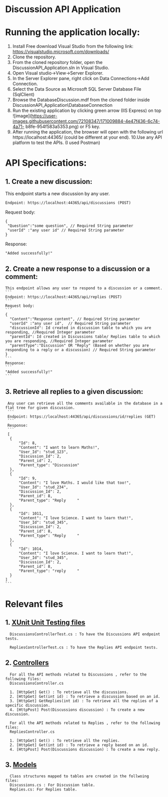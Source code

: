 # Discussion API Application
# Running the application locally:
1. Install Free download Visual Studio from the following link:
   https://visualstudio.microsoft.com/downloads/
2. Clone the repository.
3. From the cloned repository folder, open the DiscussionAPI_Application.sln in Visual Studio.
4. Open Visual studio->View->Server Explorer.
5. In the Server Explorer pane, right click on Data Connections->Add Connection.
6. Select the Data Source as Microsoft SQL Server Database File (SqlClient)
7. Browse the DatabaseDiscussion.mdf from the cloned folder inside DiscussionAPI_Application\DatabaseConnection
8. Run the existing application by clicking green arrow (IIS Express) on top ![image](https://user-images.githubusercontent.com/72108347/171009884-4e47f436-6c74-4a71-    b8fe-954f583a5353.png) or F5 key.
9. After running the application, the browser will open with the following url https://localhost:44365/ (could be different at your end).
10.Use any API platform to test the APIs. (I used Postman)


# API Specifications:
## 1. Create a new discussion:
   This endpoint starts a new discussion by any user.
   ```
   Endpoint: https://localhost:44365/api/discussions (POST)
   ```
   Request body:
   ```
   {
    "Question":"some question", // Required String parameter
    "userId" :"any user id" // Required String parameter
   }
   ```
   Response:
   ```
   "Added successfully!"
   ```

  
 ## 2. Create a new response to a discussion or a comment:
    This endpoint allows any user to respond to a discussion or a comment.
    ```
    Endpoint: https://localhost:44365/api/replies (POST)
    ```
    Request body:
    ```
    {
      "Content":"Response content", // Required String parameter
      "userId" :"any user id",  // Required String parameter
      "discussionId": Id created in discussion table to which you are responding, //Required Integer parameter
      "parentId": Id created in Discussions table/ Replies table to which you are responding, //Required Integer parameter
      "parentType":"Discussion" OR "Reply" (Based on whether you are responding to a reply or a discussion) // Required String parameter
    }
    ```
    Response:
    ```
    "Added successfully!"
    ```
  
  ## 3. Retrieve all replies to a given discussion:
     Any user can retrieve all the comments available in the database in a flat tree for given discussion.
     ```
     Endpoint: https://localhost:44365/api/discussions/id/replies (GET)
     ```
     Response:
     ```
     [
      {
          "Id": 8,
          "Content": "I want to learn Maths!",
          "User_Id": "stud_123",
          "Discussion_Id": 2,
          "Parent_id": 2,
          "Parent_type": "Discussion"
      },
      {
          "Id": 9,
          "Content": "I love Maths. I would like that too!",
          "User_Id": "stud_234",
          "Discussion_Id": 2,
          "Parent_id": 8,
          "Parent_type": "Reply     "
      },
      {
          "Id": 1011,
          "Content": "I love Science. I want to learn that!",
          "User_Id": "stud_345",
          "Discussion_Id": 2,
          "Parent_id": 8,
          "Parent_type": "Reply     "
      },
      {
          "Id": 1014,
          "Content": "I love Science. I want to learn that!",
          "User_Id": "stud_345",
          "Discussion_Id": 2,
          "Parent_id": 8,
          "Parent_type": "reply     "
      }
    ]
    ```

# Relevant files
## 1. [XUnit Unit Testing files]([https://github.com/ApurvaB17/DiscussionAPI_Application/tree/master/DiscussionsAPI_UnitTest)
      
      DiscussionsControllerTest.cs : To have the Discussions API endpoint tests.

      RepliesControllerTest.cs : To have the Replies API endpoint tests.


## 2. [Controllers]([https://github.com/ApurvaB17/DiscussionAPI_Application/tree/master/DiscussionAPI_Application/Controllers)
      For all the API methods related to Discussions , refer to the following files:
      DiscussionsController.cs
      
      1. [HttpGet] Get() : To retrieve all the discussions.
      2. [HttpGet] Get(int id) : To retrieve a discussion based on an id.
      3. [HttpGet] GetReplies(int id) : To retrieve all the replies of a specific discussion.
      4. [HttpPost] Post(Discussions discussion) : To create a new discussion.
      
      For all the API methods related to Replies , refer to the following files:
      RepliesController.cs

      1. [HttpGet] Get() : To retrieve all the replies.
      2. [HttpGet] Get(int id) : To retrieve a reply based on an id.
      4. [HttpPost] Post(Discussions discussion) : To create a new reply.

## 3. [Models](https://github.com/ApurvaB17/DiscussionAPI_Application/tree/master/DiscussionAPI_Application/Models)
      Class structures mapped to tables are created in the follwoing files:
      Discussions.cs : For Discussion table.
      Replies.cs: For Replies table.
